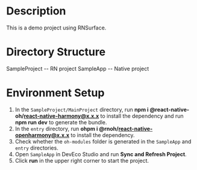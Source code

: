 # Description
This is a demo project using RNSurface.


# Directory Structure
SampleProject -- RN project 
SampleApp -- Native project


# Environment Setup
1. In the `SampleProject/MainProject` directory, run **npm i @react-native-oh/react-native-harmony@x.x.x** to install the dependency and run **npm run dev** to generate the bundle.
2. In the `entry` directory, run **ohpm i @rnoh/react-native-openharmony@x.x.x** to install the dependency.
3. Check whether the `oh-modules` folder is generated in the `SampleApp` and `entry` directories.
4. Open `SampleApp` in DevEco Studio and run **Sync and Refresh Project**.
5. Click **run** in the upper right corner to start the project.
